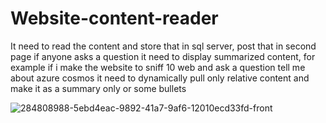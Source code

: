 # Website-content-reader
It need to read the content and store that in sql server, post that in second page if anyone asks a question it need to display summarized content, for example if i make the website to sniff 10 web and  ask a question tell me about azure cosmos it need to dynamically pull only relative content and make it as a summary only or some bullets

![284808988-5ebd4eac-9892-41a7-9af6-12010ecd33fd-front](https://github.com/OmarAhmed8581/Website-content-reader/assets/53855546/b159283b-0686-4ae3-a376-029fa7f5c959)

